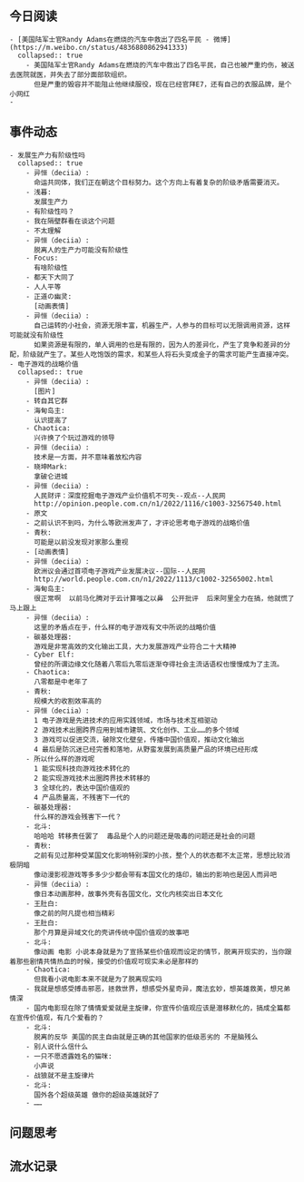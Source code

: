 ## 今日阅读
	- [美国陆军士官Randy Adams在燃烧的汽车中救出了四名平民 - 微博](https://m.weibo.cn/status/4836880862941333)
	  collapsed:: true
		- 美国陆军士官Randy Adams在燃烧的汽车中救出了四名平民，自己也被严重灼伤，被送去医院就医，并失去了部分面部软组织。
		  但是严重的毁容并不能阻止他继续服役，现在已经官拜E7，还有自己的衣服品牌，是个小网红
	-
## 事件动态
	- 发展生产力有阶级性吗
	  collapsed:: true
		- 异恒（deciia）:
		  命运共同体，我们正在朝这个目标努力。这个方向上有着复杂的阶级矛盾需要消灭。
		- 浅暮:
		  发展生产力
		- 有阶级性吗？
		- 我在隔壁群看在谈这个问题
		- 不太理解
		- 异恒（deciia）:
		  脱离人的生产力可能没有阶级性
		- Focus:
		  有啥阶级性
		- 都天下大同了
		- 人人平等
		- 正道の幽灵:
		  [动画表情]
		- 异恒（deciia）:
		  自己运转的小社会，资源无限丰富，机器生产，人参与的目标可以无限调用资源，这样可能就没有阶级性
		  如果资源是有限的，单人调用的也是有限的，因为人的差异化，产生了竞争和差异的分配，阶级就产生了。某些人吃饱饭的需求，和某些人将石头变成金子的需求可能产生直接冲突。
	- 电子游戏的战略价值
	  collapsed:: true
		- 异恒（deciia）:
		  [图片]
		- 转自其它群
		- 海甸岛主:
		  认识提高了
		- Chaotica:
		  兴许换了个玩过游戏的领导
		- 异恒（deciia）:
		  技术是一方面，并不意味着放松内容
		- 晓坤Mark:
		  拿破仑进城
		- 异恒（deciia）:
		  人民财评：深度挖掘电子游戏产业价值机不可失--观点--人民网
		  http://opinion.people.com.cn/n1/2022/1116/c1003-32567540.html
		- 原文
		- 之前认识不到吗，为什么等欧洲发声了，才评论思考电子游戏的战略价值
		- 青秋:
		  可能是以前没发现对家那么重视
		- [动画表情]
		- 异恒（deciia）:
		  欧洲议会通过首项电子游戏产业发展决议--国际--人民网
		  http://world.people.com.cn/n1/2022/1113/c1002-32565002.html
		- 海甸岛主:
		  很正常啊  以前马化腾对于云计算嗤之以鼻  公开批评  后来阿里全力在搞，他就慌了  马上跟上
		- 异恒（deciia）:
		  这里的矛盾点在于，什么样的电子游戏有文中所说的战略价值
		- 碳基处理器:
		  游戏是非常高效的文化输出工具，大力发展游戏产业符合二十大精神
		- Cyber Elf:
		  曾经的所谓边缘文化随着八零后九零后逐渐夺得社会主流话语权也慢慢成为了主流。
		- Chaotica:
		  八零都是中老年了
		- 青秋:
		  规模大的收割效率高的
		- 异恒（deciia）:
		  1 电子游戏是先进技术的应用实践领域，市场与技术互相驱动
		  2 游戏技术出圈跨界应用到城市建筑、文化创作、工业……的多个领域
		  3 游戏可以促进交流，破除文化壁垒，传播中国价值观，推动文化输出
		  4 最后是防沉迷已经完善和落地，从野蛮发展到高质量产品的环境已经形成
		- 所以什么样的游戏呢
		  1 能实现科技向游戏技术转化的
		  2 能实现游戏技术出圈跨界技术转移的
		  3 全球化的，表达中国价值观的
		  4 产品质量高，不残害下一代的
		- 碳基处理器:
		  什么样的游戏会残害下一代？
		- 北斗:
		  哈哈哈 转移责任罢了  毒品是个人的问题还是吸毒的问题还是社会的问题
		- 青秋:
		  之前有见过那种受某国文化影响特别深的小孩，整个人的状态都不太正常，思想比较消极阴暗
		  像动漫影视游戏等多多少少都会带有本国文化的烙印，输出的影响也是因人而异吧
		- 异恒（deciia）:
		  像日本动画那种，故事外壳有各国文化，文化内核突出日本文化
		- 王肚白:
		  像之前的阿凡提也相当精彩
		- 王肚白:
		  那个月算是异域文化的壳讲传统中国价值观的故事吧
		- 北斗:
		  像动画 电影 小说本身就是为了宣扬某些价值观而设定的情节，脱离开现实的，当你跟着那些剧情共情热血的时候，接受的价值观可现实未必是那样的
		- Chaotica:
		  但我看小说电影本来不就是为了脱离现实吗
		- 我就是想感受搏击邪恶，拯救世界，想感受外星奇异，魔法玄妙，想英雄救美，想兄弟情深
		- 国内电影现在除了情情爱爱就是主旋律，你宣传价值观应该是潜移默化的，搞成全篇都在宣传价值观，有几个爱看的？
		- 北斗:
		  脱离的反华 美国的民主自由就是正确的其他国家的低级恶劣的 不是脑残么
		- 别人说什么信什么
		- 一只不愿透露姓名的猫咪:
		  小声说
		- 战狼就不是主旋律片
		- 北斗:
		  国外各个超级英雄 做你的超级英雄就好了
		- ……
## 问题思考
## 流水记录